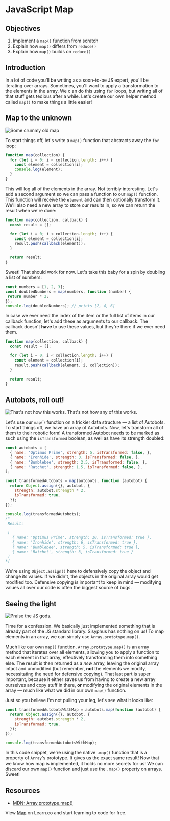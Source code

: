 # JavaScript Map

## Objectives

1. Implement a `map()` function from scratch
2. Explain how `map()` differs from `reduce()`
3. Explain how `map()` builds on `reduce()`

## Introduction
In a lot of code you'll be writing as a soon-to-be JS expert, you'll be iterating over arrays. Sometimes, you'll want to apply a transformation to the elements in the array. We c an do this using `for` loops, but writing all of that stuff gets tedious after a while. Let's create our own helper method called `map()` to make things a little easier!

## Map to the unknown
![Some crummy old map](https://i.ytimg.com/vi/gKVIWyj2QnU/maxresdefault.jpg)

To start things off, let's write a `map()` function that abstracts away the `for` loop:

```js
function map(collection) {
  for (let i = 0; i < collection.length; i++) {
    const element = collection[i];
    console.log(element);
  }
}
```

This will log all of the elements in the array. Not terribly interesting. Let's add a second argument so we can pass a function to our `map()` function. This function will receive the `element` and can then optionally transform it. We'll also need a new array to store our results in, so we can return the result when we're done:

```js
function map(collection, callback) {
  const result = [];

  for (let i = 0; i < collection.length; i++) {
    const element = collection[i];
    result.push(callback(element));
  }

  return result;
}
```

Sweet! That should work for now. Let's take this baby for a spin by doubling a list of numbers:

```js
const numbers = [1, 2, 3];
const doubledNumbers = map(numbers, function (number) {
 return number * 2;
});
console.log(doubledNumbers); // prints [2, 4, 6]
```

In case we ever need the index of the item or the full list of items in our callback function, let's add these as arguments to our callback. The callback doesn't **have** to use these values, but they're there if we ever need them.

```js
function map(collection, callback) {
  const result = [];

  for (let i = 0; i < collection.length; i++) {
    const element = collection[i];
    result.push(callback(element, i, collection));
  }

  return result;
}
```

## Autobots, roll out!
![That's not how this works. That's not how any of this works.](https://media.giphy.com/media/RjBKvVNcf4xH2/giphy.gif)

Let's use our `map()` function on a trickier data structure — a list of Autobots. To start things off, we have an array of Autobots. Now, let's transform all of them to their robotic form! A transformed Autobot needs to be marked as such using the `isTransformed` boolean, as well as have its strength doubled:

```js
const autobots = [
  { name: 'Optimus Prime', strength: 5, isTransformed: false, },
  { name: 'Ironhide', strength: 3, isTransformed: false, },
  { name: 'Bumblebee', strength: 2.5, isTransformed: false, },
  { name: 'Ratchet', strength: 1.5, isTransformed: false, },
];

const transformedAutobots = map(autobots, function (autobot) {
  return Object.assign({}, autobot, {
    strength: autobot.strength * 2,
    isTransformed: true,
  });
});

console.log(transformedAutobots);
/*
 Result:

 [
   { name: 'Optimus Prime', strength: 10, isTransformed: true },
   { name: 'Ironhide', strength: 6, isTransformed: true },
   { name: 'Bumblebee', strength: 5, isTransformed: true },
   { name: 'Ratchet', strength: 3, isTransformed: true }
 ]
*/
```

We're using `Object.assign()` here to defensively copy the object and change its values. If we didn't, the objects in the original array would get modified too. Defensive copying is important to keep in mind — modifying values all over our code is often the biggest source of bugs.

## Seeing the light
![Praise the JS gods.](https://media.giphy.com/media/kkpWcU9XgFIUE/giphy.gif)

Time for a confession. We basically just implemented something that is already part of the JS standard library. Sisyphus has nothing on us! To map elements in an array, we can simply use `Array.prototype.map()`.

Much like our own `map()` function, `Array.prototype.map()` is an array method that iterates over all elements, allowing you to apply a function to each element in that array, effectively transforming them into something else. The result is then returned as a *new* array, leaving the original array intact and unmodified (but remember, **not** the elements we modify, necessitating the need for defensive copying). That last part is super important, because it either saves us from having to create a new array ourselves and copy stuff in there, **or** modifying the original elements in the array — much like what we did in our own `map()` function.

Just so you believe I'm not pulling your leg, let's see what it looks like:

```js
const transformedAutobotsWithMap = autobots.map(function (autobot) {
  return Object.assign({}, autobot, {
    strength: autobot.strength * 2,
    isTransformed: true,
  });
});

console.log(transformedAutobotsWithMap);
```

In this code snippet, we're using the native `.map()` function that is a property of `Array`'s prototype. It gives us the exact same result! Now that we know how map is implemented, it holds no more secrets for us! We can discard our own `map()` function and just use the `.map()` property on arrays. Sweet!

## Resources

- [MDN: Array.prototype.map()](https://developer.mozilla.org/en-US/docs/Web/JavaScript/Reference/Global_Objects/Array/map)

<p class='util--hide'>View <a href='https://learn.co/lessons/javascript-map'>Map</a> on Learn.co and start learning to code for free.</p>
